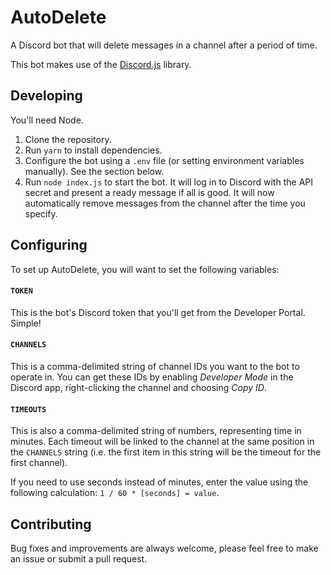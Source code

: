 # AutoDelete
A Discord bot that will delete messages in a channel after a period of time.

This bot makes use of the [Discord.js](https://discord.js.org/) library.

## Developing
You'll need Node.

1. Clone the repository.
2. Run `yarn` to install dependencies.
3. Configure the bot using a `.env` file (or setting environment variables manually). See the section below.
4. Run `node index.js` to start the bot. It will log in to Discord with the API secret and present a ready message if all is good. It will now automatically remove messages from the channel after the time you specify.

## Configuring
To set up AutoDelete, you will want to set the following variables:

#### `TOKEN`
This is the bot's Discord token that you'll get from the Developer Portal. Simple!

#### `CHANNELS`
This is a comma-delimited string of channel IDs you want to the bot to operate in. You can get these IDs by enabling *Developer Mode* in the Discord app, right-clicking the channel and choosing *Copy ID*.

#### `TIMEOUTS`
This is also a comma-delimited string of numbers, representing time in minutes. Each timeout will be linked to the channel at the same position in the `CHANNELS` string (i.e. the first item in this string will be the timeout for the first channel).

If you need to use seconds instead of minutes, enter the value using the following calculation: `1 / 60 * [seconds] = value`.

## Contributing
Bug fixes and improvements are always welcome, please feel free to make an issue or submit a pull request.